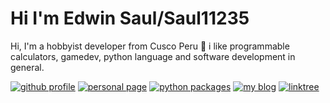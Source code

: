 
# Hi I'm Edwin Saul/Saul11235

Hi, I'm a hobbyist developer from Cusco Peru :rocket: 
i like programmable calculators, gamedev, python language
and software development in general.

[![github profile](https://img.shields.io/badge/-github_profile-black)](https://github.com/Saul11235)
[![personal page](https://img.shields.io/badge/-personal_page-red)](https://saul11235.github.io/portfolio/)
[![python packages](https://img.shields.io/badge/-python_packages-green)](https://pypi.org/user/EdwinSaul/)
[![my blog](https://img.shields.io/badge/-illarisoft-blue)](https://www.illarisoft.com/)
[![linktree](https://img.shields.io/badge/-linktree-purple)](https://linktr.ee/edwinsaul)

